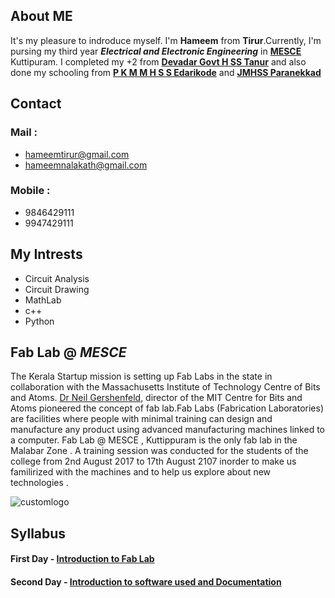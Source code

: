  
## About ME
It's my pleasure to indroduce myself. I'm **Hameem** from **Tirur**.Currently, I'm pursing my third year _**Electrical and Electronic Engineering**_ in [**MESCE**](http://www.mesce.ac.in/) Kuttipuram. I completed my +2 from [**Devadar Govt H SS Tanur**](http://www.malappuraminfo.com/details/devadhar-govt-higher-secondary-school-tanur-6033) and also done my schooling from [**P K M M H S S Edarikode**](http://pkmmhss.in/) and [**JMHSS Paranekkad**](http://www.icbse.com/schools/j-m-h-s-s-parannakkad/32051000633) 

## Contact

### Mail :
- hameemtirur@gmail.com
- hameemnalakath@gmail.com

### Mobile :
- 9846429111
- 9947429111

## My Intrests

- Circuit Analysis
- Circuit Drawing
- MathLab
- c++
- Python

## Fab Lab @ _MESCE_
The Kerala Startup mission is setting up Fab Labs in the state in collaboration with the Massachusetts Institute of Technology Centre of Bits and Atoms. [Dr Neil Gershenfeld](https://en.wikipedia.org/wiki/Neil_Gershenfeld), director of the MIT Centre for Bits and Atoms pioneered the concept of fab lab.Fab Labs (Fabrication Laboratories) are facilities where people with minimal training can design and manufacture any product using advanced manufacturing machines linked to a computer. Fab Lab @ MESCE , Kuttippuram is the only fab lab in the Malabar Zone . A training session was conducted for the students of the college from 2nd August 2017 to 17th August 2107 inorder to make us familirized with the machines and to help us explore about new technologies .

![customlogo](https://user-images.githubusercontent.com/35534502/35053063-0a0097c8-fba1-11e7-87df-2c9777bb46b9.jpg)<p align="center">

## Syllabus

#### First Day - [Introduction to Fab Lab](https://jitheeshk.github.io/mescefablab.github.io/)

#### Second Day - [Introduction to software used and Documentation](https://hameemtirur.github.io/software.github.io/)
